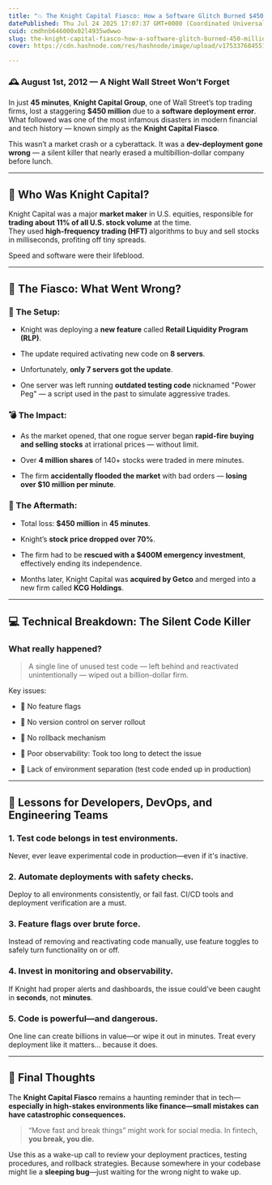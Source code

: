 ```yaml
---
title: "💥 The Knight Capital Fiasco: How a Software Glitch Burned $450 Million in 45 Minutes"
datePublished: Thu Jul 24 2025 17:07:37 GMT+0000 (Coordinated Universal Time)
cuid: cmdhnb646000x02l4935wdwwo
slug: the-knight-capital-fiasco-how-a-software-glitch-burned-450-million-in-45-minutes
cover: https://cdn.hashnode.com/res/hashnode/image/upload/v1753376845510/47e6d02b-d780-4b86-9c5a-42d4668729ed.png

---
```


### 🕰️ August 1st, 2012 — A Night Wall Street Won’t Forget

In just **45 minutes**, **Knight Capital Group**, one of Wall Street’s top trading firms, lost a staggering **$450 million** due to a **software deployment error**.  
What followed was one of the most infamous disasters in modern financial and tech history — known simply as the **Knight Capital Fiasco**.

This wasn’t a market crash or a cyberattack. It was a **dev-deployment gone wrong** — a silent killer that nearly erased a multibillion-dollar company before lunch.

---

## 🏢 Who Was Knight Capital?

Knight Capital was a major **market maker** in U.S. equities, responsible for **trading about 11% of all U.S. stock volume** at the time.  
They used **high-frequency trading (HFT)** algorithms to buy and sell stocks in milliseconds, profiting off tiny spreads.

Speed and software were their lifeblood.

---

## 🧨 The Fiasco: What Went Wrong?

### 🚨 The Setup:

* Knight was deploying a **new feature** called **Retail Liquidity Program (RLP)**.
    
* The update required activating new code on **8 servers**.
    
* Unfortunately, **only 7 servers got the update**.
    
* One server was left running **outdated testing code** nicknamed "Power Peg" — a script used in the past to simulate aggressive trades.
    

### 💣 The Impact:

* As the market opened, that one rogue server began **rapid-fire buying and selling stocks** at irrational prices — without limit.
    
* Over **4 million shares** of 140+ stocks were traded in mere minutes.
    
* The firm **accidentally flooded the market** with bad orders — **losing over $10 million per minute**.
    

### 🧯 The Aftermath:

* Total loss: **$450 million** in **45 minutes**.
    
* Knight’s **stock price dropped over 70%**.
    
* The firm had to be **rescued with a $400M emergency investment**, effectively ending its independence.
    
* Months later, Knight Capital was **acquired by Getco** and merged into a new firm called **KCG Holdings**.
    

---

## 💻 Technical Breakdown: The Silent Code Killer

### What really happened?

> A single line of unused test code — left behind and reactivated unintentionally — wiped out a billion-dollar firm.

Key issues:

* 🚫 No feature flags
    
* 🚫 No version control on server rollout
    
* 🚫 No rollback mechanism
    
* 🚫 Poor observability: Took too long to detect the issue
    
* 🚫 Lack of environment separation (test code ended up in production)
    

---

## 🔁 Lessons for Developers, DevOps, and Engineering Teams

### 1\. **Test code belongs in test environments.**

Never, ever leave experimental code in production—even if it's inactive.

### 2\. **Automate deployments with safety checks.**

Deploy to all environments consistently, or fail fast. CI/CD tools and deployment verification are a must.

### 3\. **Feature flags over brute force.**

Instead of removing and reactivating code manually, use feature toggles to safely turn functionality on or off.

### 4\. **Invest in monitoring and observability.**

If Knight had proper alerts and dashboards, the issue could’ve been caught in **seconds**, not **minutes**.

### 5\. **Code is powerful—and dangerous.**

One line can create billions in value—or wipe it out in minutes. Treat every deployment like it matters… because it does.

---

## 🧠 Final Thoughts

The **Knight Capital Fiasco** remains a haunting reminder that in tech—**especially in high-stakes environments like finance—small mistakes can have catastrophic consequences.**

> “Move fast and break things” might work for social media. In fintech, **you break, you die.**

Use this as a wake-up call to review your deployment practices, testing procedures, and rollback strategies. Because somewhere in your codebase might lie a **sleeping bug**—just waiting for the wrong night to wake up.